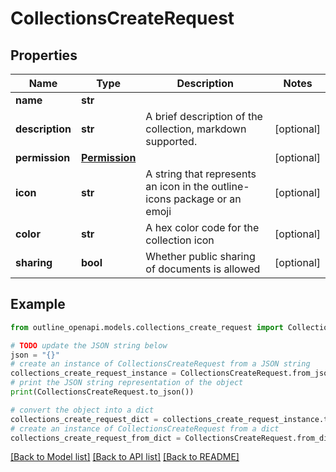 # CollectionsCreateRequest


## Properties

Name | Type | Description | Notes
------------ | ------------- | ------------- | -------------
**name** | **str** |  | 
**description** | **str** | A brief description of the collection, markdown supported. | [optional] 
**permission** | [**Permission**](Permission.md) |  | [optional] 
**icon** | **str** | A string that represents an icon in the outline-icons package or an emoji | [optional] 
**color** | **str** | A hex color code for the collection icon | [optional] 
**sharing** | **bool** | Whether public sharing of documents is allowed | [optional] 

## Example

```python
from outline_openapi.models.collections_create_request import CollectionsCreateRequest

# TODO update the JSON string below
json = "{}"
# create an instance of CollectionsCreateRequest from a JSON string
collections_create_request_instance = CollectionsCreateRequest.from_json(json)
# print the JSON string representation of the object
print(CollectionsCreateRequest.to_json())

# convert the object into a dict
collections_create_request_dict = collections_create_request_instance.to_dict()
# create an instance of CollectionsCreateRequest from a dict
collections_create_request_from_dict = CollectionsCreateRequest.from_dict(collections_create_request_dict)
```
[[Back to Model list]](../README.md#documentation-for-models) [[Back to API list]](../README.md#documentation-for-api-endpoints) [[Back to README]](../README.md)


